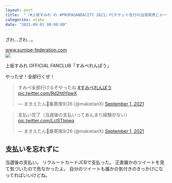 ```yaml
---
layout: post
title:  "『#上坂すみれ の #PROPAGANDACITY 2021』FCチケット先行の当落発表じゃーい"
categories: otaku
date: "2021-09-01 00:00:00"
---
```


ざわ...ざわ...。

<div class="card">
  <a href="https://www.sumipe-federation.com/"></a>
  <div class="card__header">
    <a href="https://www.sumipe-federation.com/">www.sumipe-federation.com</a>
  </div>
  <div class="card__image">
    <img src="favicon.ico">
  </div>
  <div class="card__title">
    <p>上坂すみれ OFFICIAL FANCLUB「すみぺれんぽう」</p>
  </div>
  <div class="card__description">
    <p></p>
  </div>
</div>

やったぜ！全部行くぜ！

<blockquote class="twitter-tweet tw-align-center"><p lang="ja" dir="ltr">すみぺ全部行けるぞやったね <a href="https://twitter.com/hashtag/%E3%81%99%E3%81%BF%E3%81%BA%E3%82%8C%E3%82%93%E3%81%BD%E3%81%86?src=hash&amp;ref_src=twsrc%5Etfw">#すみぺれんぽう</a> <a href="https://t.co/Rd2htIYpwX">pic.twitter.com/Rd2htIYpwX</a></p>&mdash; まきえたん🥦桑寄席9/26 (@makietanX) <a href="https://twitter.com/makietanX/status/1432952578153668608?ref_src=twsrc%5Etfw">September 1, 2021</a></blockquote> <script async src="https://platform.twitter.com/widgets.js" charset="utf-8"></script>

<blockquote class="twitter-tweet tw-align-center"><p lang="ja" dir="ltr">支払い完了（当選後の支払いってあんまり経験がない） <a href="https://t.co/LclSTlqiwq">pic.twitter.com/LclSTlqiwq</a></p>&mdash; まきえたん🥦桑寄席9/26 (@makietanX) <a href="https://twitter.com/makietanX/status/1432955122959544320?ref_src=twsrc%5Etfw">September 1, 2021</a></blockquote> <script async src="https://platform.twitter.com/widgets.js" charset="utf-8"></script>

## 支払いを忘れずに

当選後の支払い。
リクルートカードJCBで支払った。
正直誰かのツイートを見て気づいたので危なかったよ。
自分のツイートも誰かの気付きのきっかけになってればいいけどね。

